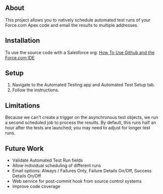 About
-----    

This project allows you to natively schedule automated test runs of your Force.com Apex code and email the results to multiple addresses.

Installation
------------

To use the source code with a Salesforce org: [How To Use Github and the Force.com IDE](http://blog.sforce.com/sforce/2011/04/how-to-use-git-github-force-com-ide-open-source-labs-apps.html)   

Setup
-----

1. Navigate to the Automated Testing app and Automated Test Setup tab.
2. Follow the instructions.   

Limitations
-----------

Because we can't create a trigger on the asynchronous test objects, we run a second scheduled job to process the results. By default, this runs half an hour after the tests are launched; you may need to adjust for longer test runs.

Future Work
-----------

* Validate Automated Test Run fields
* Allow individual scheduling of different runs
* Email options: Always / Failures Only, Failure Details On/Off, Success Details On/Off  
* Web service for post-commit hook from source control systems  
* Improve code coverage
